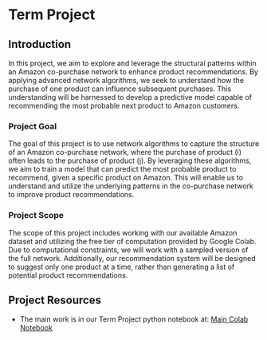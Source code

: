 # Term Project

## Introduction
In this project, we aim to explore and leverage the structural patterns within an Amazon co-purchase network to enhance product recommendations. By applying advanced network algorithms, we seek to understand how the purchase of one product can influence subsequent purchases. This understanding will be harnessed to develop a predictive model capable of recommending the most probable next product to Amazon customers.

### Project Goal
The goal of this project is to use network algorithms to capture the structure of an Amazon co-purchase network, where the purchase of product (i) often leads to the purchase of product (j). By leveraging these algorithms, we aim to train a model that can predict the most probable product to recommend, given a specific product on Amazon. This will enable us to understand and utilize the underlying patterns in the co-purchase network to improve product recommendations.

### Project Scope
The scope of this project includes working with our available Amazon dataset and utilizing the free tier of computation provided by Google Colab. Due to computational constraints, we will work with a sampled version of the full network. Additionally, our recommendation system will be designed to suggest only one product at a time, rather than generating a list of potential product recommendations.


## Project Resources
- The main work is in our Term Project python notebook at:  [Main Colab Notebook](https://github.com/juansevargasc/ns4da-term-project/blob/main/%5BMAIN%5D_COLAB_TERM_PROJECT_.ipynb)


